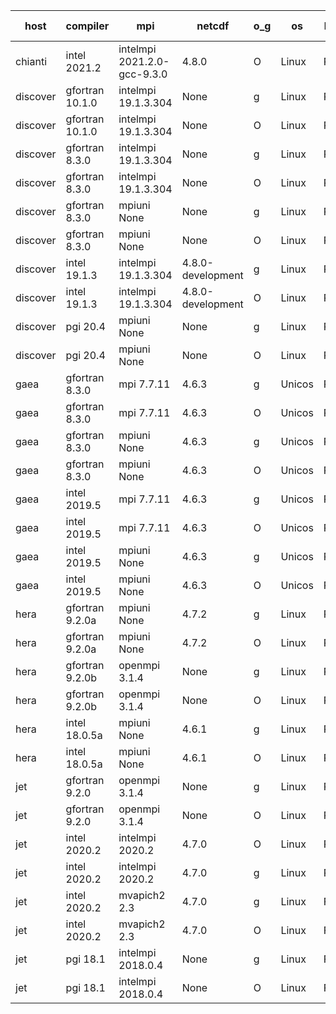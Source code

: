 

| host     | compiler                              | mpi                      | netcdf        | o_g        | os       | build       | u_pass          | u_fail          | s_pass            | s_fail            | e_pass             | e_fail             | nuopc_pass       | nuopc_fail       | artifacts link          |
|----------|---------------------------------------|--------------------------|---------------|------------|----------|-------------|-----------------|-----------------|-------------------|-------------------|--------------------|--------------------|------------------|------------------|-------------------------|
| chianti | intel 2021.2 | intelmpi 2021.2.0-gcc-9.3.0  | 4.8.0  | O | Linux | PASS | 13873 | 0 | 49 | 0 | 80 | 0 | 52 | 0 | <a href="https://github.com/esmf-org/esmf-test-artifacts/tree/abe4409bf3b579554c1b5a5145f633607a48755c/release_8.4.0/intel/2021.2/O/intelmpi/2021.2.0-gcc-9.3.0" target="_blank">abe4409</a> | 
| discover | gfortran 10.1.0 | intelmpi 19.1.3.304  | None  | g | Linux | PASS | 13858 | 15 | 49 | 0 | 80 | 0 | 52 | 0 | <a href="https://github.com/esmf-org/esmf-test-artifacts/tree/5c6ef6050f643d6cfc99fbcf0348ab8ac17da825/release_8.4.0/gfortran/10.1.0/g/intelmpi/19.1.3.304" target="_blank">5c6ef60</a> | 
| discover | gfortran 10.1.0 | intelmpi 19.1.3.304  | None  | O | Linux | PASS | 13858 | 15 | 49 | 0 | 80 | 0 | 52 | 0 | <a href="https://github.com/esmf-org/esmf-test-artifacts/tree/daf731397f4c1daf5120055cfb80e2daa06d2519/release_8.4.0/gfortran/10.1.0/O/intelmpi/19.1.3.304" target="_blank">daf7313</a> | 
| discover | gfortran 8.3.0 | intelmpi 19.1.3.304  | None  | g | Linux | PASS | 13858 | 15 | 49 | 0 | 80 | 0 | 52 | 0 | <a href="https://github.com/esmf-org/esmf-test-artifacts/tree/376cefe7c6e1ade13aa2f04bea3452b713092068/release_8.4.0/gfortran/8.3.0/g/intelmpi/19.1.3.304" target="_blank">376cefe</a> | 
| discover | gfortran 8.3.0 | intelmpi 19.1.3.304  | None  | O | Linux | PASS | 13858 | 15 | 49 | 0 | 80 | 0 | 52 | 0 | <a href="https://github.com/esmf-org/esmf-test-artifacts/tree/4ee85240c57c08c5175f5935ae94db266fb09c10/release_8.4.0/gfortran/8.3.0/O/intelmpi/19.1.3.304" target="_blank">4ee8524</a> | 
| discover | gfortran 8.3.0 | mpiuni None  | None  | g | Linux | PASS | 12317 | 0 | 8 | 0 | 43 | 0 | None | None | <a href="https://github.com/esmf-org/esmf-test-artifacts/tree/e3a390af4c108cf9b45ed5f303dfe6872ad474d6/release_8.4.0/gfortran/8.3.0/g/mpiuni/None" target="_blank">e3a390a</a> | 
| discover | gfortran 8.3.0 | mpiuni None  | None  | O | Linux | PASS | 12317 | 0 | 8 | 0 | 43 | 0 | None | None | <a href="https://github.com/esmf-org/esmf-test-artifacts/tree/46c5db0d9125bc98c48ae61fa7453d3c5da095a7/release_8.4.0/gfortran/8.3.0/O/mpiuni/None" target="_blank">46c5db0</a> | 
| discover | intel 19.1.3 | intelmpi 19.1.3.304  | 4.8.0-development  | g | Linux | PASS | 13873 | 0 | 49 | 0 | 80 | 0 | 52 | 0 | <a href="https://github.com/esmf-org/esmf-test-artifacts/tree/18234e9a640ef574b5dcc871ca8d26bf1a8435b3/release_8.4.0/intel/19.1.3/g/intelmpi/19.1.3.304" target="_blank">18234e9</a> | 
| discover | intel 19.1.3 | intelmpi 19.1.3.304  | 4.8.0-development  | O | Linux | PASS | 13873 | 0 | 49 | 0 | 80 | 0 | 52 | 0 | <a href="https://github.com/esmf-org/esmf-test-artifacts/tree/47b327a89034c41b6272754d380adce48cc3681b/release_8.4.0/intel/19.1.3/O/intelmpi/19.1.3.304" target="_blank">47b327a</a> | 
| discover | pgi 20.4 | mpiuni None  | None  | g | Linux | PASS | None | None | None | None | None | None | None | None | <a href="https://github.com/esmf-org/esmf-test-artifacts/tree/bb60dc1b603c3e94f3422fdc2d9abf89971a208d/release_8.4.0/pgi/20.4/g/mpiuni/None" target="_blank">bb60dc1</a> | 
| discover | pgi 20.4 | mpiuni None  | None  | O | Linux | PASS | None | None | None | None | None | None | None | None | <a href="https://github.com/esmf-org/esmf-test-artifacts/tree/6e935d0b2085deac1b121e24f8bbc1ebfc7f993b/release_8.4.0/pgi/20.4/O/mpiuni/None" target="_blank">6e935d0</a> | 
| gaea | gfortran 8.3.0 | mpi 7.7.11  | 4.6.3  | g | Unicos | PASS | 13872 | 1 | 49 | 0 | 80 | 0 | 47 | 5 | <a href="https://github.com/esmf-org/esmf-test-artifacts/tree/a8b9bfa388f4cacf87014c84d32368d6dde78839/release_8.4.0/gfortran/8.3.0/g/mpi/7.7.11" target="_blank">a8b9bfa</a> | 
| gaea | gfortran 8.3.0 | mpi 7.7.11  | 4.6.3  | O | Unicos | PASS | 13872 | 1 | 49 | 0 | 80 | 0 | 47 | 5 | <a href="https://github.com/esmf-org/esmf-test-artifacts/tree/2027d136c8706636b8cb9008a39d4d7c71e80d0f/release_8.4.0/gfortran/8.3.0/O/mpi/7.7.11" target="_blank">2027d13</a> | 
| gaea | gfortran 8.3.0 | mpiuni None  | 4.6.3  | g | Unicos | PASS | 12317 | 0 | 8 | 0 | 43 | 0 | None | None | <a href="https://github.com/esmf-org/esmf-test-artifacts/tree/0d9c4eb9c71d81969ad82f99be6e59feec39d540/release_8.4.0/gfortran/8.3.0/g/mpiuni/None" target="_blank">0d9c4eb</a> | 
| gaea | gfortran 8.3.0 | mpiuni None  | 4.6.3  | O | Unicos | PASS | 12317 | 0 | 8 | 0 | 43 | 0 | None | None | <a href="https://github.com/esmf-org/esmf-test-artifacts/tree/9a4f5a9622e09bee4f987a9069826cadc2fe41d7/release_8.4.0/gfortran/8.3.0/O/mpiuni/None" target="_blank">9a4f5a9</a> | 
| gaea | intel 2019.5 | mpi 7.7.11  | 4.6.3  | g | Unicos | PASS | 13858 | 15 | 49 | 0 | 80 | 0 | 47 | 5 | <a href="https://github.com/esmf-org/esmf-test-artifacts/tree/31cd2fb65b3beedbb5420f90c4164073a1437d50/release_8.4.0/intel/2019.5/g/mpi/7.7.11" target="_blank">31cd2fb</a> | 
| gaea | intel 2019.5 | mpi 7.7.11  | 4.6.3  | O | Unicos | PASS | 13858 | 15 | 49 | 0 | 80 | 0 | 47 | 5 | <a href="https://github.com/esmf-org/esmf-test-artifacts/tree/779710c6069751bac36fe5da812264406554c751/release_8.4.0/intel/2019.5/O/mpi/7.7.11" target="_blank">779710c</a> | 
| gaea | intel 2019.5 | mpiuni None  | 4.6.3  | g | Unicos | PASS | 12302 | 15 | 8 | 0 | 43 | 0 | None | None | <a href="https://github.com/esmf-org/esmf-test-artifacts/tree/4537c3440bf2b8f0246fe79eb1efdbd3bec42997/release_8.4.0/intel/2019.5/g/mpiuni/None" target="_blank">4537c34</a> | 
| gaea | intel 2019.5 | mpiuni None  | 4.6.3  | O | Unicos | PASS | 12302 | 15 | 8 | 0 | 43 | 0 | None | None | <a href="https://github.com/esmf-org/esmf-test-artifacts/tree/f7a0a236fd06e71eb20c81d9d8d23701d08ec64b/release_8.4.0/intel/2019.5/O/mpiuni/None" target="_blank">f7a0a23</a> | 
| hera | gfortran 9.2.0a | mpiuni None  | 4.7.2  | g | Linux | PASS | None | None | None | None | None | None | None | None | <a href="https://github.com/esmf-org/esmf-test-artifacts/tree/31e711c9e73ebca7bf69240b69c73918110d1727/release_8.4.0/gfortran/9.2.0a/g/mpiuni/None" target="_blank">31e711c</a> | 
| hera | gfortran 9.2.0a | mpiuni None  | 4.7.2  | O | Linux | PASS | None | None | None | None | None | None | None | None | <a href="https://github.com/esmf-org/esmf-test-artifacts/tree/9f5532378d78286d8148a3c80151000a380d6fde/release_8.4.0/gfortran/9.2.0a/O/mpiuni/None" target="_blank">9f55323</a> | 
| hera | gfortran 9.2.0b | openmpi 3.1.4  | None  | g | Linux | PASS | None | None | None | None | None | None | None | None | <a href="https://github.com/esmf-org/esmf-test-artifacts/tree/17ed6ba6b908e560eb8f675e6ef6e5825461ec0f/release_8.4.0/gfortran/9.2.0b/g/openmpi/3.1.4" target="_blank">17ed6ba</a> | 
| hera | gfortran 9.2.0b | openmpi 3.1.4  | None  | O | Linux | PASS | None | None | None | None | None | None | None | None | <a href="https://github.com/esmf-org/esmf-test-artifacts/tree/a42159b906d5ac48e51c296a25a57c37c8123338/release_8.4.0/gfortran/9.2.0b/O/openmpi/3.1.4" target="_blank">a42159b</a> | 
| hera | intel 18.0.5a | mpiuni None  | 4.6.1  | g | Linux | PASS | None | None | None | None | None | None | None | None | <a href="https://github.com/esmf-org/esmf-test-artifacts/tree/5c095ee60101902a36d3afe7b550e79cc3057d5f/release_8.4.0/intel/18.0.5a/g/mpiuni/None" target="_blank">5c095ee</a> | 
| hera | intel 18.0.5a | mpiuni None  | 4.6.1  | O | Linux | PASS | None | None | None | None | None | None | None | None | <a href="https://github.com/esmf-org/esmf-test-artifacts/tree/a43389a988935b1c4ca16600f3d76dba5ba1375e/release_8.4.0/intel/18.0.5a/O/mpiuni/None" target="_blank">a43389a</a> | 
| jet | gfortran 9.2.0 | openmpi 3.1.4  | None  | g | Linux | PASS | 13873 | 0 | 49 | 0 | 80 | 0 | 52 | 0 | <a href="https://github.com/esmf-org/esmf-test-artifacts/tree/cd18f1b6afdbe04fd2474a06b1a1b733f7c4d9b1/release_8.4.0/gfortran/9.2.0/g/openmpi/3.1.4" target="_blank">cd18f1b</a> | 
| jet | gfortran 9.2.0 | openmpi 3.1.4  | None  | O | Linux | PASS | 13873 | 0 | 49 | 0 | 80 | 0 | 52 | 0 | <a href="https://github.com/esmf-org/esmf-test-artifacts/tree/853397e8dc9d2e9453a082fa02d313d0735d8c63/release_8.4.0/gfortran/9.2.0/O/openmpi/3.1.4" target="_blank">853397e</a> | 
| jet | intel 2020.2 | intelmpi 2020.2  | 4.7.0  | O | Linux | PASS | None | None | None | None | None | None | None | None | <a href="https://github.com/esmf-org/esmf-test-artifacts/tree/af5074fa1b7ed2c4ee3f0345b0b0a6d29042cd36/release_8.4.0/intel/2020.2/O/intelmpi/2020.2" target="_blank">af5074f</a> | 
| jet | intel 2020.2 | intelmpi 2020.2  | 4.7.0  | g | Linux | PASS | 13873 | 0 | 49 | 0 | 80 | 0 | 52 | 0 | <a href="https://github.com/esmf-org/esmf-test-artifacts/tree/565df28cffaed9037f5cf2828dcd35e72969f30b/release_8.4.0/intel/2020.2/g/intelmpi/2020.2" target="_blank">565df28</a> | 
| jet | intel 2020.2 | mvapich2 2.3  | 4.7.0  | g | Linux | FAIL | None | None | None | None | None | None | None | None | <a href="https://github.com/esmf-org/esmf-test-artifacts/tree/3443ba1e4fe7a94352738456ac2f26715514440c/release_8.4.0/intel/2020.2/g/mvapich2/2.3" target="_blank">3443ba1</a> | 
| jet | intel 2020.2 | mvapich2 2.3  | 4.7.0  | O | Linux | FAIL | None | None | None | None | None | None | None | None | <a href="https://github.com/esmf-org/esmf-test-artifacts/tree/8903814927dd2ac0bffa919b2a49e8ef24d457f8/release_8.4.0/intel/2020.2/O/mvapich2/2.3" target="_blank">8903814</a> | 
| jet | pgi 18.1 | intelmpi 2018.0.4  | None  | g | Linux | FAIL | None | None | None | None | None | None | None | None | <a href="https://github.com/esmf-org/esmf-test-artifacts/tree/44ed9692bc9e2695e5087ecfa5beb950b92ed4af/release_8.4.0/pgi/18.1/g/intelmpi/2018.0.4" target="_blank">44ed969</a> | 
| jet | pgi 18.1 | intelmpi 2018.0.4  | None  | O | Linux | FAIL | None | None | None | None | None | None | None | None | <a href="https://github.com/esmf-org/esmf-test-artifacts/tree/92b4c99769dacdb2b3aeeb14e90f9508048e5ec4/release_8.4.0/pgi/18.1/O/intelmpi/2018.0.4" target="_blank">92b4c99</a> | 
